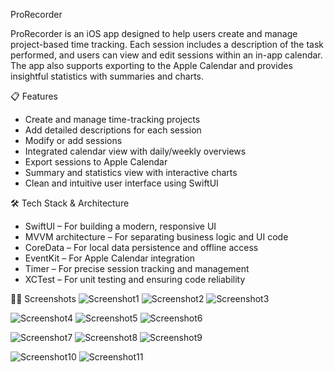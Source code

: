ProRecorder

ProRecorder is an iOS app designed to help users create and manage project-based time tracking. Each session includes a description of the task performed, and users can view and edit sessions within an in-app calendar. The app also supports exporting to the Apple Calendar and provides insightful statistics with summaries and charts.

📋 Features

- Create and manage time-tracking projects
- Add detailed descriptions for each session
- Modify or add sessions
- Integrated calendar view with daily/weekly overviews
- Export sessions to Apple Calendar
- Summary and statistics view with interactive charts
- Clean and intuitive user interface using SwiftUI

🛠️ Tech Stack & Architecture

- SwiftUI – For building a modern, responsive UI
- MVVM architecture – For separating business logic and UI code
- CoreData – For local data persistence and offline access
- EventKit – For Apple Calendar integration
- Timer – For precise session tracking and management
- XCTest – For unit testing and ensuring code reliability

📸📱 Screenshots
 ![Screenshot1](https://github.com/p-7on/ProRecorder_iOSApp/blob/5004621f84d6d6d4aeb25e08180dab365bccc71f/Screenshots/recording.PNG?raw=true) ![Screenshot2](https://github.com/p-7on/ProRecorder_iOSApp/blob/5004621f84d6d6d4aeb25e08180dab365bccc71f/Screenshots/recording_projects.PNG?raw=true) ![Screenshot3](https://github.com/p-7on/ProRecorder_iOSApp/blob/5004621f84d6d6d4aeb25e08180dab365bccc71f/Screenshots/add_project.PNG?raw=true)
 
![Screenshot4](https://github.com/p-7on/ProRecorder_iOSApp/blob/5004621f84d6d6d4aeb25e08180dab365bccc71f/Screenshots/save_recording.PNG?raw=true) ![Screenshot5](https://github.com/p-7on/ProRecorder_iOSApp/blob/5004621f84d6d6d4aeb25e08180dab365bccc71f/Screenshots/calendar_overview.PNG?raw=true) ![Screenshot6](https://github.com/p-7on/ProRecorder_iOSApp/blob/5004621f84d6d6d4aeb25e08180dab365bccc71f/Screenshots/export_eventkit.PNG?raw=true) 

![Screenshot7](https://github.com/p-7on/ProRecorder_iOSApp/blob/5004621f84d6d6d4aeb25e08180dab365bccc71f/Screenshots/add_new_project.PNG?raw=true) ![Screenshot8](https://github.com/p-7on/ProRecorder_iOSApp/blob/5004621f84d6d6d4aeb25e08180dab365bccc71f/Screenshots/recording_detail.PNG?raw=true) ![Screenshot9](https://github.com/p-7on/ProRecorder_iOSApp/blob/5004621f84d6d6d4aeb25e08180dab365bccc71f/Screenshots/statistics_overview.PNG?raw=true)

![Screenshot10](https://github.com/p-7on/ProRecorder_iOSApp/blob/5004621f84d6d6d4aeb25e08180dab365bccc71f/Screenshots/statistics_details1.PNG?raw=true) ![Screenshot11](https://github.com/p-7on/ProRecorder_iOSApp/blob/5004621f84d6d6d4aeb25e08180dab365bccc71f/Screenshots/statistics_details2.PNG?raw=true)


